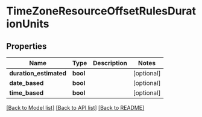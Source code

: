 # TimeZoneResourceOffsetRulesDurationUnits

## Properties
Name | Type | Description | Notes
------------ | ------------- | ------------- | -------------
**duration_estimated** | **bool** |  | [optional] 
**date_based** | **bool** |  | [optional] 
**time_based** | **bool** |  | [optional] 

[[Back to Model list]](../README.md#documentation-for-models) [[Back to API list]](../README.md#documentation-for-api-endpoints) [[Back to README]](../README.md)


